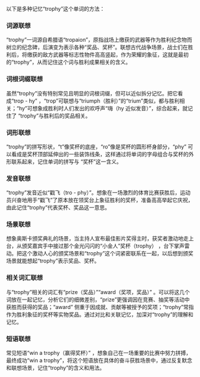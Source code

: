 以下是多种记忆“trophy”这个单词的方法：

### 词源联想
“trophy”一词源自希腊语“tropaion”，原指战场上缴获的武器等作为胜利纪念物而树立的纪念碑，后演变为表示各种“奖品、奖杯”。联想古代战争场景，战士们在胜利后，将缴获的敌方武器等标志性物件高高竖起，作为荣耀的象征，这就是最初的“trophy”，从而记住这个词与胜利成果相关的含义。

### 词根词缀联想
虽然“trophy”没有特别常见且明显的词根词缀，但可以近似拆分记忆。把它看成“trop - hy” ，“trop”可联想与“triumph（胜利）”的“trium”类似，都与胜利相关；“hy”可想象成胜利时人们发出的欢呼声“嗨（hy 近似发音）”，综合起来，就记住了 “trophy”与胜利后的奖品相关。

### 词形联想
“trophy”的拼写形状，“t”像奖杯的底座，“ro”像是奖杯的圆形杯身部分，“phy” 可以看成是奖杯顶部延伸出的一些装饰线条，这样通过将单词的字母组合与奖杯的外形联系起来，记住单词的拼写与 “奖杯”这一含义。

### 发音联想
“trophy”发音近似“戳飞（tro - phy）”。想象在一场激烈的体育比赛获胜后，运动员兴奋地用手“戳飞”了原本放在领奖台上象征胜利的奖杯，准备高高举起它庆祝，由此记住“trophy”代表奖杯、奖品这一意思。

### 场景联想
想象奥斯卡颁奖典礼的场景，当主持人宣布最佳影片奖得主时，获奖者激动地走上台，从颁奖嘉宾手中接过那个金光闪闪的“小金人”奖杯（trophy） ，台下掌声雷动。把这个激动人心的颁奖场景和“trophy”这个词紧密联系在一起，以后想到颁奖场景就能想起“trophy”表示奖品、奖杯。

### 相关词汇联想
与“trophy”相关的词汇有“prize（奖品）”“award（奖项，奖品）” 。可以将这几个词放在一起记忆，分析它们的细微差别，“prize”更强调因在竞赛、抽奖等活动中获胜而获得的奖品；“award” 侧重于因成就、贡献等被授予的奖项；“trophy”常指作为胜利象征的奖杯等实物奖品。通过对比和关联记忆，加深对“trophy”的理解和记忆。

### 短语联想
常见短语“win a trophy（赢得奖杯）” ，想象自己在一场重要的比赛中努力拼搏，最终成功“win a trophy”，将这个短语放在具体的奋斗获胜场景中，通过反复默念和联想场景，记住“trophy”的含义和用法。 